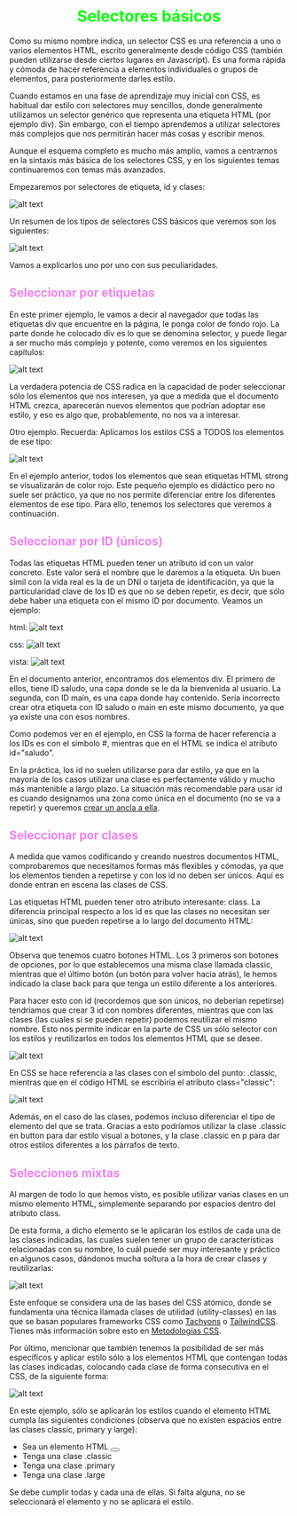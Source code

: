 # <span style="color:lime"><center>Selectores básicos</center></span>

Como su mismo nombre indica, un selector CSS es una referencia a uno o varios elementos HTML, escrito generalmente desde código CSS (también pueden utilizarse desde ciertos lugares en Javascript). Es una forma rápida y cómoda de hacer referencia a elementos individuales o grupos de elementos, para posteriormente darles estilo.

Cuando estamos en una fase de aprendizaje muy inicial con CSS, es habitual dar estilo con selectores muy sencillos, donde generalmente utilizamos un selector genérico que representa una etiqueta HTML (por ejemplo div). Sin embargo, con el tiempo aprendemos a utilizar selectores más complejos que nos permitirán hacer más cosas y escribir menos.

Aunque el esquema completo es mucho más amplio, vamos a centrarnos en la sintaxis más básica de los selectores CSS, y en los siguientes temas continuaremos con temas más avanzados.

Empezaremos por selectores de etiqueta, id y clases:

![alt text](./imagenes-selectores-basicos/sintaxis-basica.png)

Un resumen de los tipos de selectores CSS básicos que veremos son los siguientes:

![alt text](./imagenes-selectores-basicos/image.png)

Vamos a explicarlos uno por uno con sus peculiaridades.

## <span style="color:violet">Seleccionar por etiquetas</span>
En este primer ejemplo, le vamos a decir al navegador que todas las etiquetas div que encuentre en la página, le ponga color de fondo rojo. La parte donde he colocado div es lo que se denomina selector, y puede llegar a ser mucho más complejo y potente, como veremos en los siguientes capítulos:

![alt text](./imagenes-selectores-basicos/image-1.png)

La verdadera potencia de CSS radica en la capacidad de poder seleccionar sólo los elementos que nos interesen, ya que a medida que el documento HTML crezca, aparecerán nuevos elementos que podrían adoptar ese estilo, y eso es algo que, probablemente, no nos va a interesar.

Otro ejemplo. Recuerda: Aplicamos los estilos CSS a TODOS los elementos de ese tipo:

![alt text](./imagenes-selectores-basicos/image-2.png)

En el ejemplo anterior, todos los elementos que sean etiquetas HTML strong se visualizarán de color rojo. Este pequeño ejemplo es didáctico pero no suele ser práctico, ya que no nos permite diferenciar entre los diferentes elementos de ese tipo. Para ello, tenemos los selectores que veremos a continuación.

## <span style="color:violet">Seleccionar por ID (únicos)</span>
Todas las etiquetas HTML pueden tener un atributo id con un valor concreto. Este valor será el nombre que le daremos a la etiqueta. Un buen símil con la vida real es la de un DNI o tarjeta de identificación, ya que la particularidad clave de los ID es que no se deben repetir, es decir, que sólo debe haber una etiqueta con el mismo ID por documento. Veamos un ejemplo:

html:
![alt text](./imagenes-selectores-basicos/image-3.png)

css:
![alt text](./imagenes-selectores-basicos/image-4.png)

vista:
![alt text](./imagenes-selectores-basicos/image-5.png)

En el documento anterior, encontramos dos elementos div. El primero de ellos, tiene ID saludo, una capa donde se le da la bienvenida al usuario. La segunda, con ID main, es una capa donde hay contenido. Sería incorrecto crear otra etiqueta con ID saludo o main en este mismo documento, ya que ya existe una con esos nombres.

Como podemos ver en el ejemplo, en CSS la forma de hacer referencia a los IDs es con el símbolo #, mientras que en el HTML se indica el atributo id="saludo".

En la práctica, los id no suelen utilizarse para dar estilo, ya que en la mayoría de los casos utilizar una clase es perfectamente válido y mucho más mantenible a largo plazo. La situación más recomendable para usar id es cuando designamos una zona como única en el documento (no se va a repetir) y queremos [crear un ancla a ella](https://lenguajehtml.com/html/texto/enlaces-o-hipervinculos/).

## <span style="color:violet">Seleccionar por clases</span>
A medida que vamos codificando y creando nuestros documentos HTML, comprobaremos que necesitamos formas más flexibles y cómodas, ya que los elementos tienden a repetirse y con los id no deben ser únicos. Aquí es donde entran en escena las clases de CSS.

Las etiquetas HTML pueden tener otro atributo interesante: class. La diferencia principal respecto a los id es que las clases no necesitan ser únicas, sino que pueden repetirse a lo largo del documento HTML:

![alt text](./imagenes-selectores-basicos/image-6.png)

Observa que tenemos cuatro botones HTML. Los 3 primeros son botones de opciones, por lo que establecemos una misma clase llamada classic, mientras que el último botón (un botón para volver hacia atrás), le hemos indicado la clase back para que tenga un estilo diferente a los anteriores.

Para hacer esto con id (recordemos que son únicos, no deberían repetirse) tendríamos que crear 3 id con nombres diferentes, mientras que con las clases (las cuales si se pueden repetir) podemos reutilizar el mismo nombre. Esto nos permite indicar en la parte de CSS un sólo selector con los estilos y reutilizarlos en todos los elementos HTML que se desee.

![alt text](./imagenes-selectores-basicos/image-7.png)

En CSS se hace referencia a las clases con el símbolo del punto: .classic, mientras que en el código HTML se escribiría el atributo class="classic":

![alt text](./imagenes-selectores-basicos/image-8.png)

Además, en el caso de las clases, podemos incluso diferenciar el tipo de elemento del que se trata. Gracias a esto podríamos utilizar la clase .classic en button para dar estilo visual a botones, y la clase .classic en p para dar otros estilos diferentes a los párrafos de texto.

## <span style="color:violet">Selecciones mixtas</span>
Al margen de todo lo que hemos visto, es posible utilizar varias clases en un mismo elemento HTML, simplemente separando por espacios dentro del atributo class.

De esta forma, a dicho elemento se le aplicarán los estilos de cada una de las clases indicadas, las cuales suelen tener un grupo de características relacionadas con su nombre, lo cuál puede ser muy interesante y práctico en algunos casos, dándonos mucha soltura a la hora de crear clases y reutilizarlas:

![alt text](./imagenes-selectores-basicos/image-9.png)

Este enfoque se considera una de las bases del CSS atómico, donde se fundamenta una técnica llamada clases de utilidad (utility-classes) en las que se basan populares frameworks CSS como [Tachyons](https://tachyons.io/) o [TailwindCSS](https://tailwindcss.com/). Tienes más información sobre esto en [Metodologías CSS](https://lenguajecss.com/css/calidad-de-codigo/metodologias-css/).

Por último, mencionar que también tenemos la posibilidad de ser más específicos y aplicar estilo sólo a los elementos HTML que contengan todas las clases indicadas, colocando cada clase de forma consecutiva en el CSS, de la siguiente forma:

![alt text](./imagenes-selectores-basicos/image-10.png)

En este ejemplo, sólo se aplicarán los estilos cuando el elemento HTML cumpla las siguientes condiciones (observa que no existen espacios entre las clases classic, primary y large):

   - Sea un elemento HTML <button>
   - Tenga una clase .classic
   - Tenga una clase .primary
   - Tenga una clase .large

Se debe cumplir todas y cada una de ellas. Si falta alguna, no se seleccionará el elemento y no se aplicará el estilo.

